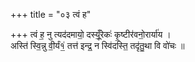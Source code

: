 +++
title = "०३ त्वं ह"

+++
त्वं ह॒ नु त्यद॑दमायो॒ दस्यूँ॒रेकः॑ कृ॒ष्टीर॑वनो॒रार्या॑य ।  
अस्ति॑ स्वि॒न्नु वी॒र्यं१॒॑ तत्त॑ इन्द्र॒ न स्वि॑दस्ति॒ तदृ॑तु॒था वि वो॑चः ॥